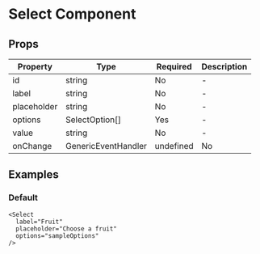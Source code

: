 # Select Component

## Props

| Property | Type | Required | Description |
|----------|------|----------|-------------|
| id | string | No | - |
| label | string | No | - |
| placeholder | string | No | - |
| options | SelectOption[] | Yes | - |
| value | string | No | - |
| onChange | GenericEventHandler<HTMLSelectElement> | undefined | No | - |

## Examples

### Default

```tsx
<Select
  label="Fruit"
  placeholder="Choose a fruit"
  options="sampleOptions"
/>
```

